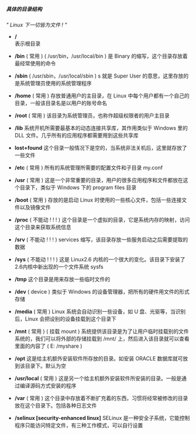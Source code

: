 ##### **具体的目录结构**

*" Linux 下一切皆为文件 ! "*

- **/**    
	表示根目录
	
- **/bin**    ( 常用 )    ( /usr/bin，/usr/local/bin )
	是 Binary 的缩写，这个目录存放着最经常使用的命令

- **/sbin**    ( /usr/sbin，/usr/local/sbin )
	s 就是 Super User 的意思，这里存放的是系统管理员使用的系统管理程序

- **/home**    ( 常用 )
	存放普通用户的主目录，在 Linux 中每个用户都有一个自己的目录，一般该目录名是以用户的账号命名

- **/root**    ( 常用 )
	该目录为系统管理员，也称作超级权限者的用户主目录

- **/lib**
	系统开机所需要最基本的动态连接共享库，其作用类似于 Windows 里的 DLL 文件。几乎所有的应用程序都需要用到这些共享库

- **lost+found**
	这个目录一般情况下是空的，当系统非法关机后，这里就存放了一些文件

- **/etc**    ( 常用 )
	所有的系统管理所需要的配置文件和子目录 my.conf

- **/usr**    ( 常用 )
	这是一个非常重要的目录，用户的很多应用程序和文件都放在这个目录下，类似于 Windows 下的 program files 目录

- **/boot**    ( 常用 )
	存放的是启动 Linux 时使用的一些核心文件，包括一些连接文件以及镜像文件

- **/proc**    ( 不能动 ! ! ! )
	这个目录是一个虚拟的目录，它是系统内存的映射，访问这个目录来获取系统信息

- **/srv**     ( 不能动 ! ! ! )
	services 缩写，该目录存放一些服务启动之后需要提取的数据

- **/sys**     ( 不能动 ! ! ! )
	这是 Linux2.6 内核的一个很大的变化。该目录下安装了2.6内核中新出现的一个文件系统 sysfs

- **/tmp**
	这个目录是用来存放一些临时文件的

- **/dev**    ( device )
	类似于 Windows 的设备管理器，把所有的硬件用文件的形式存储

- **/media**    ( 常用 )
	Linux 系统会自动识别一些设备，如 U 盘、光驱等，当识别后，Linux 会把设别的设备挂载到这个目录下

- **/mnt**    ( 常用 )    ( 挂载 mount )
	系统提供该目录是为了让用户临时挂载别的文件系统的，我们可以将外部的存储挂载到 /mnt/ 上，然后进入该目录就可以查看里面的内容了 ( E: /myshare )

- **/opt**
	这是给主机额外安装软件所存放的目录。如安装 ORACLE 数据库就可放到该目录下。默认为空

- **/usr/local**    ( 常用 )
	这是另一个给主机额外安装软件所安装的目录。一般是通过编译源码方式安装的程序

- **/var**    ( 常用 )
	这个目录中存放着不断扩充着的东西，习惯将经常被修改的目录放在这个目录下。包括各种日志文件

- **/selinux \[security-enhanced linux\]**
	SELinux 是一种安全子系统，它能控制程序只能访问特定文件，有三种工作模式，可以自行设置